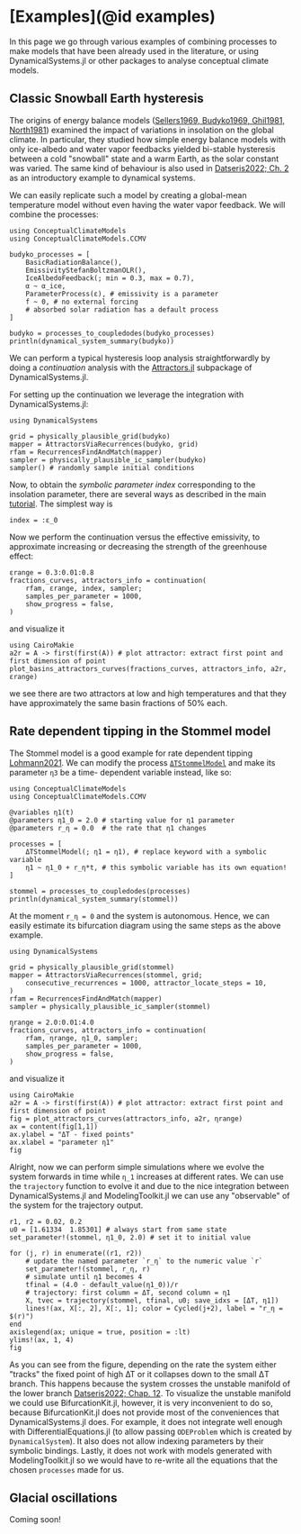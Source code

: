 # [Examples](@id examples)

In this page we go through various examples of combining processes to make
models that have been already used in the literature, or using DynamicalSystems.jl
or other packages to analyse conceptual climate models.

## Classic Snowball Earth hysteresis

The origins of energy balance models ([Sellers1969, Budyko1969, Ghil1981, North1981](@cite))
examined the impact of variations in insolation on the global climate.
In particular, they studied how simple energy balance models with only ice-albedo and water vapor feedbacks yielded bi-stable hysteresis between a cold "snowball" state and
a warm Earth, as the solar constant was varied.
The same kind of behaviour is also used in [Datseris2022; Ch. 2](@cite) as an introductory example to dynamical systems.

We can easily replicate such a model by creating a
global-mean temperature model without even having the water vapor feedback.
We will combine the processes:

```@example MAIN
using ConceptualClimateModels
using ConceptualClimateModels.CCMV

budyko_processes = [
    BasicRadiationBalance(),
    EmissivityStefanBoltzmanOLR(),
    IceAlbedoFeedback(; min = 0.3, max = 0.7),
    α ~ α_ice,
    ParameterProcess(ε), # emissivity is a parameter
    f ~ 0, # no external forcing
    # absorbed solar radiation has a default process
]

budyko = processes_to_coupledodes(budyko_processes)
println(dynamical_system_summary(budyko))
```

We can perform a typical hysteresis loop analysis straightforwardly by doing a
_continuation_ analysis with the
[Attractors.jl](https://juliadynamics.github.io/DynamicalSystemsDocs.jl/attractors/stable/)
subpackage of DynamicalSystems.jl.

For setting up the continuation we leverage the integration with DynamicalSystems.jl:

```@example MAIN
using DynamicalSystems

grid = physically_plausible_grid(budyko)
mapper = AttractorsViaRecurrences(budyko, grid)
rfam = RecurrencesFindAndMatch(mapper)
sampler = physically_plausible_ic_sampler(budyko)
sampler() # randomly sample initial conditions
```

Now, to obtain the _symbolic parameter index_ corresponding to the insolation parameter,
there are several ways as described in the main [tutorial](@ref).
The simplest way is
```@example
index = :ε_0
```

Now we perform the continuation versus the effective emissivity, to approximate increasing or decreasing the strength of the greenhouse effect:
```@example MAIN
εrange = 0.3:0.01:0.8
fractions_curves, attractors_info = continuation(
    rfam, εrange, index, sampler;
    samples_per_parameter = 1000,
    show_progress = false,
)
```

and visualize it
```@example MAIN
using CairoMakie
a2r = A -> first(first(A)) # plot attractor: extract first point and first dimension of point
plot_basins_attractors_curves(fractions_curves, attractors_info, a2r, εrange)
```

we see there are two attractors at low and high temperatures and that they have approximately the same basin fractions of 50% each.

## Rate dependent tipping in the Stommel model

The Stommel model is a good example for rate dependent tipping [Lohmann2021](@cite).
We can modify the process [`ΔTStommelModel`](@ref) and make its parameter `η3` be a time-
dependent variable instead, like so:

```@example MAIN
using ConceptualClimateModels
using ConceptualClimateModels.CCMV

@variables η1(t)
@parameters η1_0 = 2.0 # starting value for η1 parameter
@parameters r_η = 0.0  # the rate that η1 changes

processes = [
    ΔTStommelModel(; η1 = η1), # replace keyword with a symbolic variable
    η1 ~ η1_0 + r_η*t, # this symbolic variable has its own equation!
]

stommel = processes_to_coupledodes(processes)
println(dynamical_system_summary(stommel))
```

At the moment `r_η = 0` and the system is autonomous. Hence, we can easily
estimate its bifurcation diagram using the same steps as the above example.

```@example MAIN
using DynamicalSystems

grid = physically_plausible_grid(stommel)
mapper = AttractorsViaRecurrences(stommel, grid;
    consecutive_recurrences = 1000, attractor_locate_steps = 10,
)
rfam = RecurrencesFindAndMatch(mapper)
sampler = physically_plausible_ic_sampler(stommel)

ηrange = 2.0:0.01:4.0
fractions_curves, attractors_info = continuation(
    rfam, ηrange, η1_0, sampler;
    samples_per_parameter = 1000,
    show_progress = false,
)
```

and visualize it
```@example MAIN
using CairoMakie
a2r = A -> first(first(A)) # plot attractor: extract first point and first dimension of point
fig = plot_attractors_curves(attractors_info, a2r, ηrange)
ax = content(fig[1,1])
ax.ylabel = "ΔT - fixed points"
ax.xlabel = "parameter η1"
fig
```

Alright, now we can perform simple simulations where we evolve the system forwards in time
while `η_1` increases at different rates. We can use the `trajectory` function to evolve it
and due to the nice integration between DynamicalSystems.jl and ModelingToolkit.jl we can
use any "observable" of the system for the trajectory output.

```@example MAIN
r1, r2 = 0.02, 0.2
u0 = [1.61334  1.85301] # always start from same state
set_parameter!(stommel, η1_0, 2.0) # set it to initial value

for (j, r) in enumerate((r1, r2))
    # update the named parameter `r_η` to the numeric value `r`
    set_parameter!(stommel, r_η, r)
    # simulate until η1 becomes 4
    tfinal = (4.0 - default_value(η1_0))/r
    # trajectory: first column = ΔΤ, second column = η1
    X, tvec = trajectory(stommel, tfinal, u0; save_idxs = [ΔT, η1])
    lines!(ax, X[:, 2], X[:, 1]; color = Cycled(j+2), label = "r_η = $(r)")
end
axislegend(ax; unique = true, position = :lt)
ylims!(ax, 1, 4)
fig
```

As you can see from the figure, depending on the rate the system either "tracks"
the fixed point of high ΔΤ or it collapses down to the small ΔT branch.
This happens because the system crosses the unstable manifold of the lower branch [Datseris2022; Chap. 12](@cite).
To visualize the unstable manifold we could use BifurcationKit.jl, however,
it is very inconvenient to do so, because BifurcationKit.jl does not provide most of the conveniences
that DynamicalSystems.jl does. For example, it does not integrate well enough with
DifferentialEquations.jl (to allow passing `ODEProblem` which is created by `DynamicalSystem`).
It also does not allow indexing parameters by their symbolic bindings.
Lastly, it does not work with models generated with ModelingToolkit.jl so we would
have to re-write all the equations that the chosen `processes` made for us.

## Glacial oscillations

Coming soon!